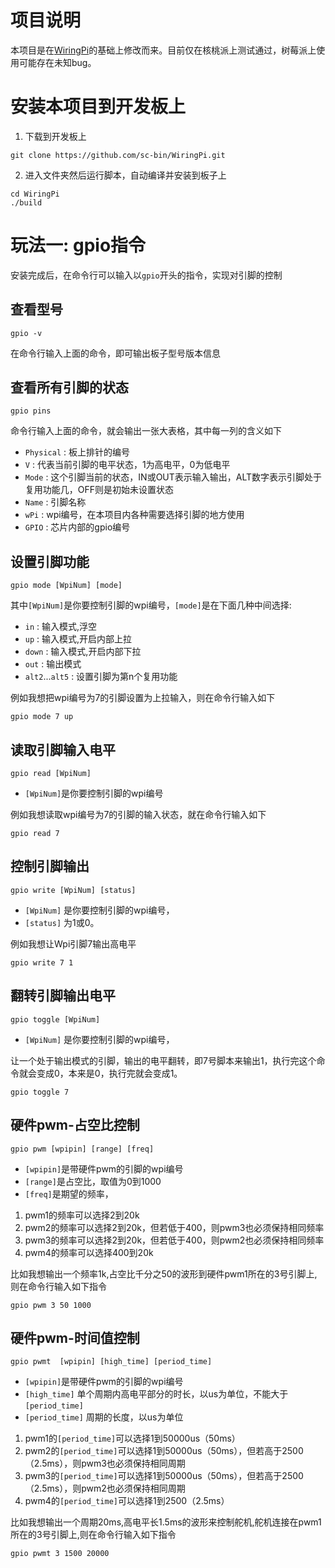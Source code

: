 项目说明
=================================
本项目是在[WiringPi](https://github.com/WiringPi/WiringPi)的基础上修改而来。目前仅在核桃派上测试通过，树莓派上使用可能存在未知bug。

安装本项目到开发板上
========
1. 下载到开发板上
```
git clone https://github.com/sc-bin/WiringPi.git
```
2. 进入文件夹然后运行脚本，自动编译并安装到板子上
```
cd WiringPi
./build 
```

玩法一: gpio指令
========
安装完成后，在命令行可以输入以`gpio`开头的指令，实现对引脚的控制


查看型号
------
```
gpio -v
```
在命令行输入上面的命令，即可输出板子型号版本信息


查看所有引脚的状态
------
```
gpio pins
```
命令行输入上面的命令，就会输出一张大表格，其中每一列的含义如下
- `Physical` : 板上排针的编号
- `V` : 代表当前引脚的电平状态，1为高电平，0为低电平
- `Mode` : 这个引脚当前的状态，IN或OUT表示输入输出，ALT数字表示引脚处于复用功能几，OFF则是初始未设置状态
- `Name` : 引脚名称
- `wPi` : wpi编号，在本项目内各种需要选择引脚的地方使用
- `GPIO` : 芯片内部的gpio编号


设置引脚功能
------
```
gpio mode [WpiNum] [mode]
```
其中`[WpiNum]`是你要控制引脚的wpi编号，`[mode]`是在下面几种中间选择:
- `in` : 输入模式,浮空
- `up` : 输入模式,开启内部上拉
- `down` : 输入模式,开启内部下拉
- `out` : 输出模式
- `alt2`...`alt5` : 设置引脚为第n个复用功能

例如我想把wpi编号为7的引脚设置为上拉输入，则在命令行输入如下
```
gpio mode 7 up
```


读取引脚输入电平
------
```
gpio read [WpiNum]
```
- `[WpiNum]`是你要控制引脚的wpi编号

例如我想读取wpi编号为7的引脚的输入状态，就在命令行输入如下
```
gpio read 7
```


控制引脚输出
------
```
gpio write [WpiNum] [status]
```
- `[WpiNum]` 是你要控制引脚的wpi编号，
- `[status]` 为1或0。

例如我想让Wpi引脚7输出高电平
```
gpio write 7 1
```


翻转引脚输出电平
------
```
gpio toggle [WpiNum]
```
- `[WpiNum]` 是你要控制引脚的wpi编号，

让一个处于输出模式的引脚，输出的电平翻转，即7号脚本来输出1，执行完这个命令就会变成0，本来是0，执行完就会变成1。
```
gpio toggle 7
```

硬件pwm-占空比控制
------
```
gpio pwm [wpipin] [range] [freq] 
```
- `[wpipin]`是带硬件pwm的引脚的wpi编号
- `[range]`是占空比，取值为0到1000
- `[freq]`是期望的频率，
1. pwm1的频率可以选择2到20k
2. pwm2的频率可以选择2到20k，但若低于400，则pwm3也必须保持相同频率
3. pwm3的频率可以选择2到20k，但若低于400，则pwm2也必须保持相同频率
4. pwm4的频率可以选择400到20k

比如我想输出一个频率1k,占空比千分之50的波形到硬件pwm1所在的3号引脚上,则在命令行输入如下指令
```
gpio pwm 3 50 1000
```

硬件pwm-时间值控制
------
```
gpio pwmt  [wpipin] [high_time] [period_time] 
```
- `[wpipin]`是带硬件pwm的引脚的wpi编号
- `[high_time]` 单个周期内高电平部分的时长，以us为单位，不能大于`[period_time]`
- `[period_time]` 周期的长度，以us为单位
1. pwm1的`[period_time]`可以选择1到50000us（50ms）
2. pwm2的`[period_time]`可以选择1到50000us（50ms），但若高于2500（2.5ms），则pwm3也必须保持相同周期
3. pwm3的`[period_time]`可以选择1到50000us（50ms），但若高于2500（2.5ms），则pwm2也必须保持相同周期
4. pwm4的`[period_time]`可以选择1到2500（2.5ms）

比如我想输出一个周期20ms,高电平长1.5ms的波形来控制舵机,舵机连接在pwm1所在的3号引脚上,则在命令行输入如下指令
```
gpio pwmt 3 1500 20000
```

